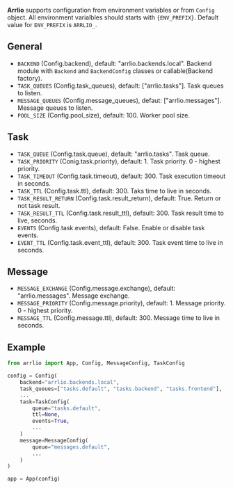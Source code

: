 **Arrlio** supports configuration from environment variables or from `Config` object.
All environment varialbles should starts with `{ENV_PREFIX}`.
Default value for `ENV_PREFIX` is `ARRLIO_`.


## General

- `BACKEND` (Config.backend), default: "arrlio.backends.local". Backend module with `Backend` and `BackendConfig` classes or callable(Backend factory).
- `TASK_QUEUES` (Config.task_queues), default: ["arrlio.tasks"]. Task queues to listen.
- `MESSAGE_QUEUES` (Config.message_queues), defaut: ["arrlio.messages"]. Message queues to listen.
- `POOL_SIZE` (Config.pool_size), default: 100. Worker pool size.


## Task

- `TASK_QUEUE` (Config.task.queue), default: "arrlio.tasks". Task queue.
- `TASK_PRIORITY` (Conig.task.priority), default: 1. Task priority. 0 - highest priority.
- `TASK_TIMEOUT` (Config.task.timeout), default: 300. Task execution timeout in seconds.
- `TASK_TTL` (Config.task.ttl), default: 300. Taks time to live in seconds.
- `TASK_RESULT_RETURN` (Config.task.result_return), default: True. Return or not task result.
- `TASK_RESULT_TTL` (Config.task.result_ttl), default: 300. Task result time to live, seconds.
- `EVENTS` (Config.task.events), default: False. Enable or disable task events.
- `EVENT_TTL` (Config.task.event_ttl), default: 300. Task event time to live in seconds.


## Message

- `MESSAGE_EXCHANGE` (Config.message.exchange), default: "arrlio.messages". Message exchange.
- `MESSAGE_PRIORITY` (Config.message.priority), default: 1. Message priority. 0 - highest priority.
- `MESSAGE_TTL` (Config.message.ttl), default: 300. Message time to live in seconds.


## Example

```python
from arrlio import App, Config, MessageConfig, TaskConfig

config = Config(
    backend="arrlio.backends.local",
    task_queues=["tasks.default", "tasks.backend", "tasks.frontend"],
    ...
    task=TaskConfig(
        queue="tasks.default",
        ttl=None,
        events=True,
        ...
    )
    message=MessageConfig(
        queue="messages.default",
        ...
    )
)

app = App(config)
```
